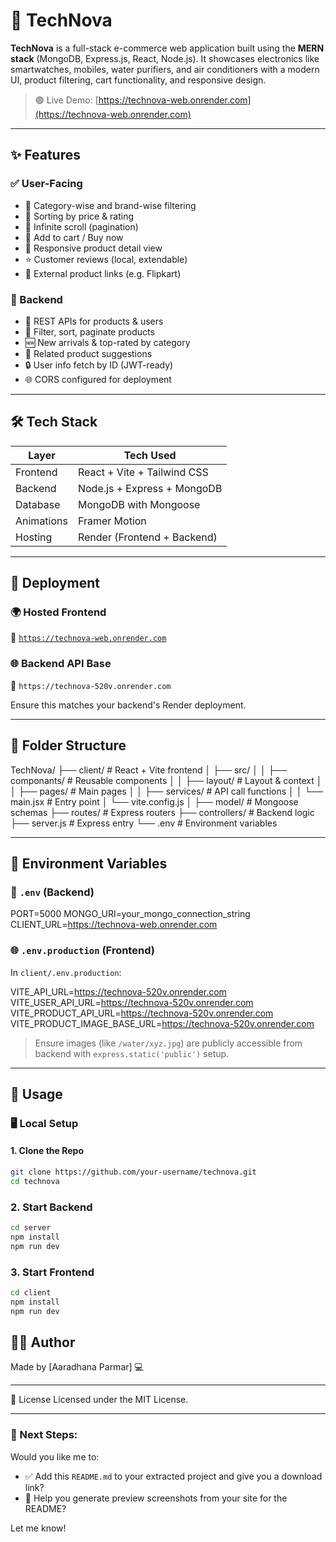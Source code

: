 # 🛒 TechNova

**TechNova** is a full-stack e-commerce web application built using the **MERN stack** (MongoDB, Express.js, React, Node.js). It showcases electronics like smartwatches, mobiles, water purifiers, and air conditioners with a modern UI, product filtering, cart functionality, and responsive design.

> 🟢 Live Demo: [https://technova-web.onrender.com](https://technova-web.onrender.com)

---

## ✨ Features

### ✅ User-Facing
- 🔎 Category-wise and brand-wise filtering
- 🎯 Sorting by price & rating
- 🔁 Infinite scroll (pagination)
- 🛒 Add to cart / Buy now
- 📱 Responsive product detail view
- ⭐ Customer reviews (local, extendable)
- 🔗 External product links (e.g. Flipkart)

### 🧠 Backend
- 🔧 REST APIs for products & users
- 🎯 Filter, sort, paginate products
- 🆕 New arrivals & top-rated by category
- 🧵 Related product suggestions
- 🔒 User info fetch by ID (JWT-ready)
- 🌐 CORS configured for deployment

---

## 🛠 Tech Stack

| Layer      | Tech Used                       |
|------------|---------------------------------|
| Frontend   | React + Vite + Tailwind CSS     |
| Backend    | Node.js + Express + MongoDB     |
| Database   | MongoDB with Mongoose           |
| Animations | Framer Motion                   |
| Hosting    | Render (Frontend + Backend)     |

---

## 🚀 Deployment

### 🌍 Hosted Frontend
🔗 [`https://technova-web.onrender.com`](https://technova-web.onrender.com)

### 🌐 Backend API Base
🔗 `https://technova-520v.onrender.com`

Ensure this matches your backend's Render deployment.

---

## 📁 Folder Structure

TechNova/
├── client/ # React + Vite frontend
│ ├── src/
│ │ ├── componants/ # Reusable components
│ │ ├── layout/ # Layout & context
│ │ ├── pages/ # Main pages
│ │ ├── services/ # API call functions
│ │ └── main.jsx # Entry point
│ └── vite.config.js
│
├── model/ # Mongoose schemas
├── routes/ # Express routers
├── controllers/ # Backend logic
├── server.js # Express entry
└── .env # Environment variables



---

## 🧪 Environment Variables

### 🔧 `.env` (Backend)

PORT=5000
MONGO_URI=your_mongo_connection_string
CLIENT_URL=https://technova-web.onrender.com


### 🌐 `.env.production` (Frontend)

In `client/.env.production`:

VITE_API_URL=https://technova-520v.onrender.com
VITE_USER_API_URL=https://technova-520v.onrender.com
VITE_PRODUCT_API_URL=https://technova-520v.onrender.com
VITE_PRODUCT_IMAGE_BASE_URL=https://technova-520v.onrender.com


> Ensure images (like `/water/xyz.jpg`) are publicly accessible from backend with `express.static('public')` setup.

---

## 🧾 Usage

### 🖥️ Local Setup

#### 1. Clone the Repo

```bash
git clone https://github.com/your-username/technova.git
cd technova
```
### 2. Start Backend

```bash
cd server
npm install
npm run dev
```

### 3. Start Frontend

```bash
cd client
npm install
npm run dev
```

🙋‍♂️ Author
---
Made by [Aaradhana Parmar] 💻

---
📄 License
Licensed under the MIT License.

---

### 🔧 Next Steps:

Would you like me to:

- ✅ Add this `README.md` to your extracted project and give you a download link?
- 📸 Help you generate preview screenshots from your site for the README?

Let me know!



